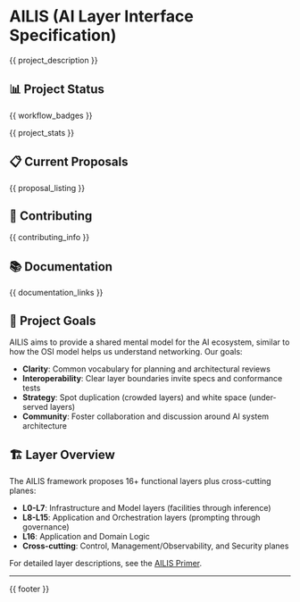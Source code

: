 # AILIS (AI Layer Interface Specification)

{{ project_description }}

## 📊 Project Status

{{ workflow_badges }}

{{ project_stats }}

<!-- TOC_START -->
<!-- TOC_END -->

## 📋 Current Proposals

{{ proposal_listing }}

## 🤝 Contributing

{{ contributing_info }}

## 📚 Documentation

{{ documentation_links }}

## 🎯 Project Goals

AILIS aims to provide a shared mental model for the AI ecosystem, similar to how the OSI model helps us understand networking. Our goals:

- **Clarity**: Common vocabulary for planning and architectural reviews
- **Interoperability**: Clear layer boundaries invite specs and conformance tests  
- **Strategy**: Spot duplication (crowded layers) and white space (under-served layers)
- **Community**: Foster collaboration and discussion around AI system architecture

## 🏗️ Layer Overview

The AILIS framework proposes 16+ functional layers plus cross-cutting planes:

- **L0-L7**: Infrastructure and Model layers (facilities through inference)
- **L8-L15**: Application and Orchestration layers (prompting through governance)  
- **L16**: Application and Domain Logic
- **Cross-cutting**: Control, Management/Observability, and Security planes

For detailed layer descriptions, see the [AILIS Primer](proposals/AILIS_Primer.md).

---

{{ footer }}